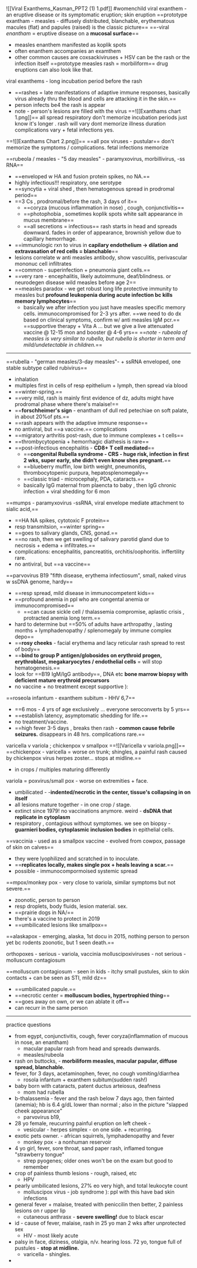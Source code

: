 ![[Viral Exanthems_Kasman_PPT2 (1) 1.pdf]]
#womenchild 
viral exanthem - an eruptive disease or its symptomatic eruption; skin eruption 
==prototype exantham - measles - diffusely distributed, blanchable, erythematous macules (flat) and papules (raised) is the classic picture==
==-viral *enantham* = eruptive disease on a **mucosal surface**==  
- measles enanthem manifested as koplik spots 
- often enanthem accompanies an examthem 
- other common causes are coxsackiviruses + HSV 
can be the rash or the infection itself 
==prototype measles rash = morbiliform== 
drug eruptions can also look like that. 

viral exanthems - long incubation period before the rash 
- ==rashes = late manifestations of adaptive immune responses, basically virus already thru the blood and cells are attacking it in the skin.== 
- person infects be4 the rash is appear
- note - person's lesions are filled with the virus 
==![[Exanthams chart 1.png]]==
all spread respiratory 
don't memorize incubation periods just know it's longer . 
rash will vary 
dont memorize illness duration
complications vary + fetal infections yes. 


==![[Exanthams Chart 2.png]]==
==all pox viruses - pustular== 
don't memorize the symptoms / complications. 
fetal infections memorize 

==rubeola / measles - "5 day measles" - paramyxovirus, morbillivirus, -ss RNA== 
- ==enveloped w HA and fusion protein spikes, no NA.== 
- highly infectious!!! respiratory, one serotype 
- ==syncytia + viral shed , then hematogenous spread in prodromal period== 
- ==3 Cs , prodromal/before the rash, 3 days of it== 
	- ==coryza (mucous inflammation in nose) , cough, conjunctivitis== 
	- ==photophobia , sometimes koplik spots white salt appearance in mucus membrane== 
	- ==all secretions = infectious== 
	rash starts in head and spreads downward. fades in order of appearance, brownish yellow due to capillary hemorrhage. 
- ==immunologic rxn to virus in **capilary endothelium -> dilation and extravasation of red cells = blanchable**==
- lesions correlate w anti measles antibody, show vasculitis, perivascular mononuc cell infiltrates 
- ==common - superinfection + pneumonia giant cells.== 
- ==very rare - encephalitis, likely autoimmune, deaf/blindness. or neurodegen disease wild measles before age 2== 
- ==measles paradox - we get robust long life protective immunity to measles but **profound leukopenia during acute infection bc kills memory lymphocytes**==
	- basically we after infection you just have measles specific memory cells. immunocompromised for 2-3 yrs after. 
==we need to do dx based on clinical symptoms, confirm w/ anti measles IgM pcr.== 
==supportive therapy + Vita A ... but we give a live attenuated vaccine @ 12-15 mon and booster @ 4-6 yrs== 
==*note - rubeola of measles is very similar to rubella, but rubella is shorter in term and mild/undetectable in children.*==

---
==rubella - "german measles/3-day measles"- + ssRNA enveloped, one stable subtype called rubivirus== 
- inhalation 
- multiples first in cells of resp epithelium + lymph, then spread via blood
- ==winter-spring.== 
- ==very mild, rash is mainly first evidence of dz, adults might have prodromal phase where there's malaise!== 
- ==**forschheimer's sign** - enantham of dull red petechiae on soft palate, in about 20%of pts.== 
- ==rash appears with the adaptive immune response==
- no antiviral, but ==a vaccine.== 
complications
- ==migratory arthritis post-rash, due to immune complexes + t cells==
- ==thrombycytopenia + hemorrhagic diathesis is rare==
- ==post-infectious encephalitis - **CD8+ T cell mediated**==
	- ==**congenital Rubella syndrome - CRS - huge risk, infection in first 2 wks, super early, she didn't even know shes pregnant.**==
	- ==blueberry muffin, low birth weight, pneumonitis, thrombocytopenic purpura, hepatosplenomegaly== 
	- ==classic triad - microcephaly, PDA, cataracts.== 
	- basically IgG maternal from plaencta to baby , then IgG chronic infection + viral shedding for 6 mon 

==mumps - paramyxovirus -ssRNA, viral envelope mediate attachment to sialic acid,== 
- ==HA NA spikes, cytotoxic F protein== 
- resp transmitsion, ==winter spring==
- ==goes to salivary glands, CNS, gonad.== 
- ==no rash, then we get swelling of salivary parotid gland due to necrosis + edema + infiltrates.== 
- complications: encephalitis, pancreatitis, orchitis/oophoritis. inffertility rare. 
- no antiviral, but ==a vaccine== 

==parvovirus B19 "fifth disease, erythema infectiosum", small, naked virus w ssDNA genome, hardy==
- ==resp spread, mild disease in immunocompetent kids==
- ==profound anemia in ppl who are congental anemia or immunocompromised==
	- ==can cause sickle cell / thalassemia compromise, aplastic crisis , protracted anemia long term.== 
- hard to determine but ==50% of adults have arthropathy , lasting months + lymphadenopathy / splenomegaly by immune complex depo== 
- ==**rosy cheeks** - facial erythema and  lacy reticular rash spread to rest of body== 
- ==**bind to group P antigen/globosides on erythroid progen, erythroblast, megakaryocytes / endothelial cells** = will stop hematogenesis.== 
- look for ==B19 IgM/IgG antibody==, DNA etc **bone marrow biopsy with deficient mature erythroid precursors**
- no vaccine + no treatment except supportive ): 

==roseola infantum - exanthem subitum - HHV 6,7==
- ==6 mos - 4 yrs of age exclusively ... everyone seroconverts by 5 yrs==
- ==establish latency, asymptomatic shedding for life.== 
- no treatment/vaccine. 
- ==high fever 3-5 days , breaks then rash - **common cause febrile seizures.** disappears in 48 hrs. complications rare.== 

varicella v variola ; chickenpox v smallpox 
==![[Varicella v variola.png]]==
==chickenpox - varicella = worse on trunk; shingles, a painful rash caused by chickenpox virus herpes zoster... stops at midline.==
- in crops / multiples maturing differently 
 
variola = poxvirus/small pox - worse on extremities + face. 
- umbilicated - -**indented/necrotic in the center, tissue's collapsing in on itself**
- all lesions mature together - in one crop / stage. 
- extinct since 1979! no vaccinations anymore. weird - **dsDNA that replicate in cytoplasm**
- respiratory , contagious without symptomes. 
	we see on biopsy - **guarnieri bodies, cytoplasmic inclusion bodies** in epithelial cells. 

==vaccinia - used as a smallpox vaccine - evolved from cowpox, passage of skin on calves==
- they were lyophilized and scratched in to inoculate. 
- ==**replicates locally, makes single pox + heals leaving a scar.**== 
- possible - immunocompormoised systemic spread

==mpox/monkey pox - very close to variola, similar symptoms but not severe.== 
- zoonotic, person to person 
- resp droplets, body fluids, lesion material. sex. 
- ==prairie dogs in NA/==
- there's a vaccine to protect in 2019 
- ==umbilicated lesions like smallpox==

==alaskapox - emerging, alaska, 1st docu in 2015, nothing person to person yet bc rodents zoonotic, but 1 seen death.== 

orthopoxes - serious - variola, vaccinia
molluscipoxiviruses - not serious - molluscum contagiosum 

==molluscum contagiosum - seen in kids - itchy small pustules, skin to skin contacts + can be seen as STI, mild dz==
- ==umbilicated papule.== 
- ==necrotic center = **molluscum bodies, hypertrophied thing**==
- ==goes away on own, or we can ablate it off==
- can recurr in the same person 


---
practice questions 
- from egypt, conjunctivitis, cough, fever coryza(inflammation of mucous in nose, an enantham)
	- macular papular rash from head and spreads dwnwards. 
	- measles/rubeola 
- rash on buttocks, - **morbiliform measles, macular papular, diffuse spread, blanchable.**
- fever, for 3 days, acetaminophen, fever, no cough vomiting/diarrhea 
	- rosola infantum + exanthem subitum(sudden rash!)
- baby born with cataracts, patent ductus arteiosus, deafness
	- mom had rubella 
- b-thalassemia - fever and the rash below 7 days ago, then fainted (anemia); hb is 6.4 g/dL lower than normal ; also in the picture "slapped cheek appearance"
	- parvovirus b19,  
- 28 yo female, reucurring painful eruption on left cheek - 
	- vesicular - herpes simplex - on one side. + recurring. 
- exotic pets owner. - african squirrels, lymphadenopathy and fever
	- monkey pox - a nonhuman reservoir 
- 4 yo girl, fever, sore throat, sand paper rash, inflamed tongue  "strawberry tongue"
	- strep pyogenes; older ones won't be on the exam but good to remember
- crop of painless thumb lesions 	- rough, raised, etc
	- HPV 
- pearly umbilicated lesions, 27% eo very high, and total leukocyte count
	- molluscipox virus - job syndrome ): ppl with this have bad skin infections 
- general fever + malaise, treated with peniccilin then better, 2 painless lesions on r upper lip 
	- cutaneous anthrasx - **severe swelling!** due to black escar 
- id - cause of fever, malaise, rash in 25 yo man 2 wks after unprotected sex
	- HIV - most likely acute
- palsy in face, diziness, otalgia, n/v. hearing loss. 72 yo, tongue full of pustules - **stop at midline.**
	- varicella - shingles. 
- 
